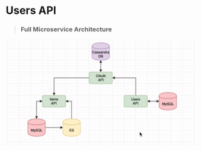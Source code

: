 # Users API

> ### Full Microservice Architecture
 
![Microservice Architecture](microservices_in_golang.png)